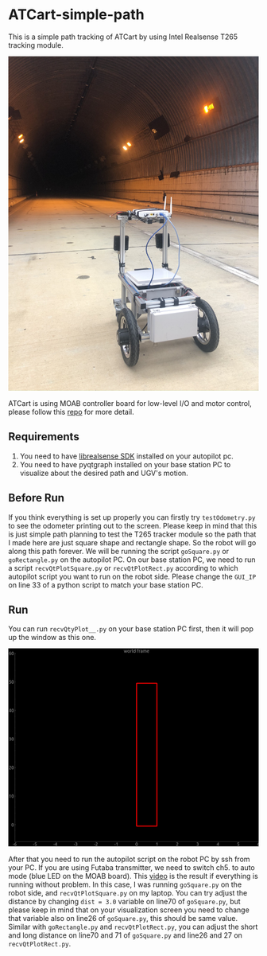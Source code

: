 # ATCart-simple-path
This is a simple path tracking of ATCart by using Intel Realsense T265 tracking module.

![](images/ugv.JPEG)

ATCart is using MOAB controller board for low-level I/O and motor control, please follow this [repo](https://github.com/rasheeddo/atdrive-moab/tree/master) for more detail.

## Requirements
1. You need to have [librealsense SDK](https://github.com/IntelRealSense/librealsense) installed on your autopilot pc. 
2. You need to have pyqtgraph installed on your base station PC to visualize about the desired path and UGV's motion.

## Before Run
If you think everything is set up properly you can firstly try `testOdometry.py` to see the odometer printing out to the screen. Please keep in mind that this is just simple path planning to test the T265 tracker module so the path that I made here are just square shape and rectangle shape. So the robot will go along this path forever. We will be running the script `goSquare.py` or `goRectangle.py` on the autopilot PC. On our base station PC, we need to run a script `recvQtPlotSquare.py` or `recvQtPlotRect.py` according to which autopilot script you want to run on the robot side. Please change the `GUI_IP` on line 33 of a python script to match your base station PC.

## Run
You can run `recvQtyPlot__.py` on your base station PC first, then it will pop up the window as this one.

![](images/plot.png)

After that you need to run the autopilot script on the robot PC by ssh from your PC. If you are using Futaba transmitter, we need to switch ch5. to auto mode (blue LED on the MOAB board). This [video](https://www.youtube.com/watch?v=WnMXmoMtPBk&t=1s) is the result if everything is running without problem. In this case, I was running `goSquare.py` on the robot side, and `recvQtPlotSquare.py` on my laptop. You can try adjust the distance by changing `dist = 3.0` variable on line70 of `goSquare.py`, but please keep in mind that on your visualization screen you need to change that variable also on line26 of `goSquare.py`, this should be same value. Similar with `goRectangle.py` and `recvQtPlotRect.py`, you can adjust the short and long distance on line70 and 71 of `goSquare.py` and line26 and 27 on `recvQtPlotRect.py`. 

